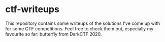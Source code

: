 # ctf-writeups

This repository contains some writeups of the solutions I've come up with for some CTF competitions.
Feel free to check them out, especially my favourite so far: butterfly from DarkCTF 2020.
